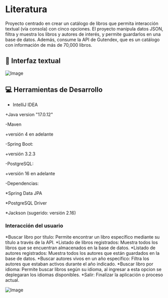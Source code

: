 # Literatura

<p>
Proyecto centrado en crear un catálogo de libros que permita interacción textual (vía consola) con cinco opciones. El proyecto manipula datos JSON, filtra y muestra los libros y autores de interés, y permite       guardarlos en una base de datos. Además, consume la API de Gutendex, que es un catálogo con información de más de 70,000 libros.
</p>

## :key: Interfaz textual

![Image](https://github.com/user-attachments/assets/5478d7e1-746b-4b29-8b86-d7e5d359a3e0)

## :computer: Herramientas de Desarrollo

- IntelliJ IDEA
 
 +Java version "17.0.12"
 
-Maven

  +versión 4 en adelante
  
-Spring Boot:

  +versión 3.2.3
  
  -PostgreSQL:

   +versión 16 en adelante

-Dependencias:

 *Spring Data JPA
  
 *PostgreSQL Driver
  
 *Jackson (sugerido: versión 2.16)


### Interacción del usuario
<p>
  *Buscar libro por título: Permite encontrar un libro específico mediante su título a través de la API. 
  *Listado de libros registrados: Muestra todos los libros que se encuentran almacenados en la base de datos. 
  *Listado de autores registrados: Muestra todos los autores que están guardados en la base de datos. 
  *Buscar autores vivos en un año específico: Filtra los autores que estaban activos durante el año indicado. 
  *Buscar libro por idioma: Permite buscar libros según su idioma, al ingresar a esta opcion se deplegaran los idiomas disponibles.
  *Salir: Finalizar la aplicación o proceso actual.
</p>


![Image](https://github.com/user-attachments/assets/80a72ab0-6e53-4bb0-8514-a2e2196a2f8d)
